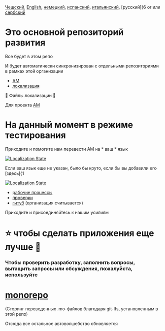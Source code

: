 [Чешский](README-cs.md), [English](README.md), [немецкий](README-de.md),
[испанский](README-es.md), [итальянский](README-it.md), [русский]{6 or или
[сербский](README-sr.md)

# Это основной репозиторий развития

Все будет в этом репо

И будет автоматически синхронизирован с отдельными репозиториями в рамках этой
организации

- [AM](https://github.com/AM-community/am)
- [локализация](https://github.com/AM-community/localization)

🦉 Файлы локализации 🦉

Для проекта [AM](https://github.com/ivan-hc/AM)
# На данный момент в режиме тестирования
Приходите и помогите нам перевести AM на * ваш * язык

[![Localization
State](https://hosted.weblate.org/widget/am/am/open-graph.png)](https://hosted.weblate.org/engage/am/)

Если ваш язык еще не указан, было бы круто, если бы вы добавили его [здесь]{1

[![Localization
State](https://hosted.weblate.org/widget/am/multi-auto.svg)](https://hosted.weblate.org/engage/am/)

- [рабочие процессы](https://github.com/AM-community/workflows)
- [проверки](https://github.com/AM-community/checks)
- [гитуб](https://github.com/AM-community/.github) (организация считывается)

Приходите и присоединяйтесь к нашим усилиям
# ⭐ чтобы сделать приложения еще лучше 🚀

### Чтобы проверить разработку, заполнить вопросы, вытащить запросы или обсуждения, пожалуйста, используйте

# [monorepo](https://github.com/AM-community/monorepo)
(Сторинг переведенных .mo-файлов благодаря git-lfs, установленным в этой репо)


Отсюда все остальное автоволшебство обновляется
